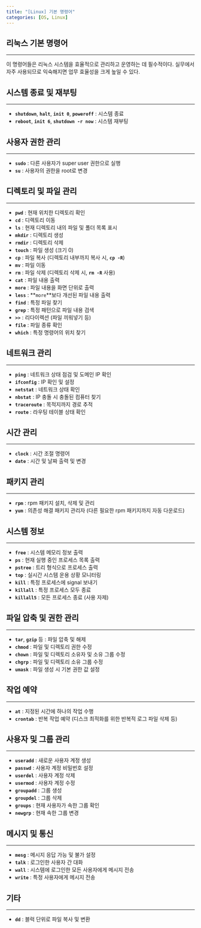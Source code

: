```yaml
---
title: "[Linux] 기본 명령어"
categories: [OS, Linux]
---
```


## **리눅스 기본 명령어**

---

이 명령어들은 리눅스 시스템을 효율적으로 관리하고 운영하는 데 필수적이다. 실무에서 자주 사용되므로 익숙해지면 업무 효율성을 크게 높일 수 있다.

## **시스템 종료 및 재부팅**

---

- **`shutdown`**, **`halt`**, **`init 0`**, **`poweroff`** : 시스템 종료
- **`reboot`**, **`init 6`**, **`shutdown -r now`** : 시스템 재부팅

## **사용자 권한 관리**

---

- **`sudo`** : 다른 사용자가 super user 권한으로 실행
- **`su`** : 사용자의 권한을 root로 변경

## **디렉토리 및 파일 관리**

---

- **`pwd`** : 현재 위치한 디렉토리 확인
- **`cd`** : 디렉토리 이동
- **`ls`** : 현재 디렉토리 내의 파일 및 폴더 목록 표시
- **`mkdir`** : 디렉토리 생성
- **`rmdir`** : 디렉토리 삭제
- **`touch`** : 파일 생성 (크기 0)
- **`cp`** : 파일 복사 (디렉토리 내부까지 복사 시, **`cp -R`**)
- **`mv`** : 파일 이동
- **`rm`** : 파일 삭제 (디렉토리 삭제 시, **`rm -R`** 사용)
- **`cat`** : 파일 내용 출력
- **`more`** : 파일 내용을 화면 단위로 출력
- **`less`** : **`more`**보다 개선된 파일 내용 출력
- **`find`** : 특정 파일 찾기
- **`grep`** : 특정 패턴으로 파일 내용 검색
- **`>>`** : 리다이렉션 (파일 끼워넣기 등)
- **`file`** : 파일 종류 확인
- **`which`** : 특정 명령어의 위치 찾기

## **네트워크 관리**

---

- **`ping`** : 네트워크 상태 점검 및 도메인 IP 확인
- **`ifconfig`** : IP 확인 및 설정
- **`netstat`** : 네트워크 상태 확인
- **`nbstat`** : IP 충돌 시 충돌된 컴퓨터 찾기
- **`traceroute`** : 목적지까지 경로 추적
- **`route`** : 라우팅 테이블 상태 확인

## **시간 관리**

---

- **`clock`** : 시간 조절 명령어
- **`date`** : 시간 및 날짜 출력 및 변경

## **패키지 관리**

---

- **`rpm`** : rpm 패키지 설치, 삭제 및 관리
- **`yum`** : 의존성 해결 패키지 관리자 (다른 필요한 rpm 패키지까지 자동 다운로드)

## **시스템 정보**

---

- **`free`** : 시스템 메모리 정보 출력
- **`ps`** : 현재 실행 중인 프로세스 목록 출력
- **`pstree`** : 트리 형식으로 프로세스 출력
- **`top`** : 실시간 시스템 운용 상황 모니터링
- **`kill`** : 특정 프로세스에 signal 보내기
- **`killall`** : 특정 프로세스 모두 종료
- **`killall5`** : 모든 프로세스 종료 (사용 자제)

## **파일 압축 및 권한 관리**

---

- **`tar`**, **`gzip`** 등 : 파일 압축 및 해제
- **`chmod`** : 파일 및 디렉토리 권한 수정
- **`chown`** : 파일 및 디렉토리 소유자 및 소유 그룹 수정
- **`chgrp`** : 파일 및 디렉토리 소유 그룹 수정
- **`umask`** : 파일 생성 시 기본 권한 값 설정

## **작업 예약**

---

- **`at`** : 지정된 시간에 하나의 작업 수행
- **`crontab`** : 반복 작업 예약 (디스크 최적화를 위한 반복적 로그 파일 삭제 등)

## **사용자 및 그룹 관리**

---

- **`useradd`** : 새로운 사용자 계정 생성
- **`passwd`** : 사용자 계정 비밀번호 설정
- **`userdel`** : 사용자 계정 삭제
- **`usermod`** : 사용자 계정 수정
- **`groupadd`** : 그룹 생성
- **`groupdel`** : 그룹 삭제
- **`groups`** : 현재 사용자가 속한 그룹 확인
- **`newgrp`** : 현재 속한 그룹 변경

## **메시지 및 통신**

---

- **`mesg`** : 메시지 응답 가능 및 불가 설정
- **`talk`** : 로그인한 사용자 간 대화
- **`wall`** : 시스템에 로그인한 모든 사용자에게 메시지 전송
- **`write`** : 특정 사용자에게 메시지 전송

## **기타**

---

- **`dd`** : 블럭 단위로 파일 복사 및 변환